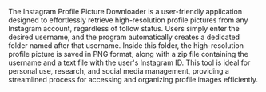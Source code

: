 The Instagram Profile Picture Downloader is a user-friendly application designed to effortlessly
retrieve high-resolution profile pictures from any Instagram account, regardless of follow status.
Users simply enter the desired username, and the program automatically creates a dedicated folder
named after that username. Inside this folder, the high-resolution profile picture is saved in PNG
format, along with a zip file containing the username and a text file with the user's Instagram ID. 
This tool is ideal for personal use, research, and social media management, providing a streamlined
process for accessing and organizing profile images efficiently.
